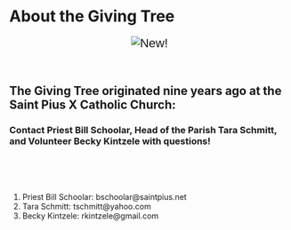 <!DOCTYPE html>
# About the Giving Tree
<html>
<head>
<title>About the Giving Tree!</title>
</head>
<body>
<p></p>

<p style="text-align: center;"><span style="font-size:22px;"><span style="font-family:arial,helvetica,sans-serif;"><img alt="New!" id="_x0000_i1025" src="new5.gif" /></span></span><strong><span style="font-size:36px;"><span style="font-family:courier new,courier,monospace;"></span></span></strong></p>

<p style="text-align: center;"></p>
<br />
  <h2>The Giving Tree originated nine years ago at the Saint Pius X Catholic Church:</h2>
  <h3>Contact Priest Bill Schoolar, Head of the Parish Tara Schmitt, and Volunteer Becky Kintzele with questions!</h3>
<br />
<br />
<br />
   <ol>
  <li>Priest Bill Schoolar: bschoolar@saintpius.net</li>
  <li>Tara Schmitt: tschmitt@yahoo.com</li>
  <li>Becky Kintzele: rkintzele@gmail.com</li>
  </ol>
  </span></span><br />
  <br />
<br />
<!--[endif]--><o:p></o:p></p>
</blockquote>
</body>
<br />
<br />
<!--[endif]--><o:p></o:p></p>
</blockquote>
</body>
</html>
